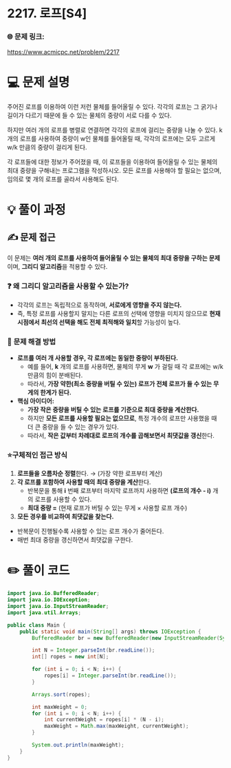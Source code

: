 # 2217. 로프[S4]  

### 🌐 문제 링크:

https://www.acmicpc.net/problem/2217

# 💻 문제 설명

주어진 로프를 이용하여 이런 저런 물체를 들어올릴 수 있다. 각각의 로프는 그 굵기나 길이가 다르기 때문에 들 수 있는 물체의 중량이 서로 다를 수 있다.

하지만 여러 개의 로프를 병렬로 연결하면 각각의 로프에 걸리는 중량을 나눌 수 있다.
k개의 로프를 사용하여 중량이 w인 물체를 들어올릴 때, 각각의 로프에는 모두 고르게 w/k 만큼의 중량이 걸리게 된다.

각 로프들에 대한 정보가 주어졌을 때, 이 로프들을 이용하여 들어올릴 수 있는 물체의 최대 중량을 구해내는 프로그램을 작성하시오. 모든 로프를 사용해야 할 필요는 없으며, 임의로 몇 개의 로프를 골라서 사용해도 된다.

# **💡 풀이 과정**

## ✍ 문제 접근

이 문제는 **여러 개의 로프를 사용하여 들어올릴 수 있는 물체의 최대 중량을 구하는 문제**이며, **그리디 알고리즘**을 적용할 수 있다.

### ❓ **왜 그리디 알고리즘을 사용할 수 있는가?**

- 각각의 로프는 독립적으로 동작하며, **서로에게 영향을 주지 않는다.**
- 즉, 특정 로프를 사용할지 말지는 다른 로프의 선택에 영향을 미치지 않으므로 **현재 시점에서 최선의 선택을 해도 전체 최적해와 일치**할 가능성이 높다.

### 🔑 **문제 해결 방법**

- **로프를 여러 개 사용할 경우, 각 로프에는 동일한 중량이 부하된다.**
    - 예를 들어, **k** 개의 로프를 사용하면, 물체의 무게 **w** 가 걸릴 때 각 로프에는 w/k 만큼의 힘이 분배된다.
    - 따라서, **가장 약한(최소 중량을 버틸 수 있는) 로프가 전체 로프가 들 수 있는 무게의 한계가 된다.**
- **핵심 아이디어:**
    - **가장 작은 중량을 버틸 수 있는 로프를 기준으로 최대 중량을 계산한다.**
    - 하지만 **모든 로프를 사용할 필요는 없으므로**, 특정 개수의 로프만 사용했을 때 더 큰 중량을 들 수 있는 경우가 있다.
    - 따라서, **작은 값부터 차례대로 로프의 개수를 곱해보면서 최댓값을 갱신**한다.

### ⭐**구체적인 접근 방식**

1. **로프들을 오름차순 정렬**한다. → (가장 약한 로프부터 계산)
2. **각 로프를 포함하여 사용할 때의 최대 중량을 계산**한다.
    - 반복문을 통해 **i** 번째 로프부터 마지막 로프까지 사용하면 **(로프의 개수 - i)** 개의 로프를 사용할 수 있다.
    - **최대 중량 =**  (현재 로프가 버틸 수 있는 무게 × 사용할 로프 개수)
3. **모든 경우를 비교하여 최댓값을 찾는다.**
- 반복문이 진행될수록 사용할 수 있는 로프 개수가 줄어든다.
- 매번 최대 중량을 갱신하면서 최댓값을 구한다.

# ✏️ **풀이 코드**

```java
import java.io.BufferedReader;
import java.io.IOException;
import java.io.InputStreamReader;
import java.util.Arrays;

public class Main {
    public static void main(String[] args) throws IOException {
        BufferedReader br = new BufferedReader(new InputStreamReader(System.in));

        int N = Integer.parseInt(br.readLine());
        int[] ropes = new int[N];

        for (int i = 0; i < N; i++) {
            ropes[i] = Integer.parseInt(br.readLine());
        }

        Arrays.sort(ropes);

        int maxWeight = 0;
        for (int i = 0; i < N; i++) {
            int currentWeight = ropes[i] * (N - i);
            maxWeight = Math.max(maxWeight, currentWeight);  
        }

        System.out.println(maxWeight);
    }
}
```

